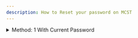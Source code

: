 ```yaml
---
description: How to Reset your password on MCST
---
```


<details>
  
<summary>Method: 1 With Current Password</summary>

1\) Navigate To Your My Account Page While Logged Into Your Account.\
2\) Then Under Update Password enter your old password and new password.\
3\) Click Update.\

<details>
  
<summary>Images</summary>
1\)\
![](<../.gitbook/assets/password-reset/image(1).png>)\
2\)\
![](<../.gitbook/assets/password-reset/image(2).png>)\
3\)\
![](<../.gitbook/assets/password-reset/image(3).png>)\
</details>

</details>
